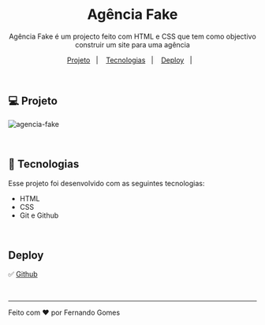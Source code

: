 <h1 align="center"> Agência Fake </h1>

<p align="center">
Agência Fake é um projecto feito com HTML e CSS que tem como objectivo construir um site para uma agência
</p>

<p align="center">
  <a href="#-projeto">Projeto</a>&nbsp;&nbsp;&nbsp;|&nbsp;&nbsp;&nbsp;
  <a href="#-tecnologias">Tecnologias</a>&nbsp;&nbsp;&nbsp;|&nbsp;&nbsp;&nbsp;
  <a href="#deploy">Deploy</a>&nbsp;&nbsp;&nbsp;|&nbsp;&nbsp;&nbsp;
</p>

<br>

## 💻 Projeto

![agencia-fake](https://user-images.githubusercontent.com/59961857/212413046-ffc948fb-61e8-456c-a593-ad6253e0f441.jpg)

<br>

## 🚀 Tecnologias

Esse projeto foi desenvolvido com as seguintes tecnologias:

- HTML
- CSS
- Git e Github

<br>

## Deploy 
✅ [Github](https://fernandogomesfg.github.io/agencia-fake/)

<br>

<hr>


Feito com ♥ por Fernando Gomes

